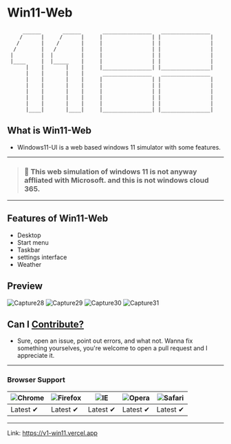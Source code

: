 # Win11-Web
```
     ______       ______       ________________   ________________
    /      |     /      |     |                | |                |
   /       |    /       |     |                | |                |
  /        |   /        |     |                | |                |
 |         |  |         |     |                | |                |
 |____     |  |_____    |     |                | |                |
      |    |       |    |     |________________| |________________|
      |    |       |    |      ________________   ________________
      |    |       |    |     |                | |                |
      |    |       |    |     |                | |                |
      |    |       |    |     |                | |                |
      |    |       |    |     |                | |                |
      |    |       |    |     |                | |                |
      |____|       |____|     |________________| |________________|
```

## What is Win11-Web
- Windows11-UI is a web based windows 11 simulator with some features.
---
> ### 🛑 This web simulation of windows 11 is not anyway affliated with Microsoft. and this is not windows cloud 365.
---
## Features of Win11-Web
- Desktop
- Start menu
- Taskbar
- settings interface
- Weather

## Preview
![Capture28](https://user-images.githubusercontent.com/91379432/142870022-0544f31d-9f0b-4540-a562-8084988fe9ca.PNG)
![Capture29](https://user-images.githubusercontent.com/91379432/142870129-3d452be8-3ef6-4d88-b80a-7b6e9a963c29.PNG)
![Capture30](https://user-images.githubusercontent.com/91379432/142870195-7e31083b-a38e-4d10-9db6-957ac731c3eb.PNG)
![Capture31](https://user-images.githubusercontent.com/91379432/142870234-36ee8a5b-6dbc-4638-b5c2-5dfbad77131a.PNG)

## Can I [Contribute?](https://github.com/RedEdge967/win11-web/blob/master/CONTRIBUTING.md)
- Sure, open an issue, point out errors, and what not. Wanna fix something yourselves, you're welcome to open a pull request and I appreciate it.
---
### Browser Support
![Chrome](https://raw.githubusercontent.com/alrra/browser-logos/master/src/chrome/chrome_48x48.png) | ![Firefox](https://raw.githubusercontent.com/alrra/browser-logos/master/src/firefox/firefox_48x48.png) | ![IE](https://raw.githubusercontent.com/alrra/browser-logos/master/src/edge/edge_48x48.png) | ![Opera](https://raw.githubusercontent.com/alrra/browser-logos/master/src/opera/opera_48x48.png) | ![Safari](https://raw.githubusercontent.com/alrra/browser-logos/master/src/safari/safari_48x48.png)
--- | --- | --- | --- | --- |
Latest ✔ | Latest ✔ | Latest ✔ | Latest ✔ | Latest ✔ |
---
Link: https://v1-win11.vercel.app
